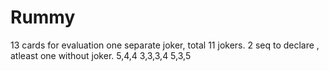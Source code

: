 # Rummy
13 cards for evaluation
one separate joker, total 11 jokers.
2 seq to declare , atleast one without joker.
5,4,4  3,3,3,4  5,3,5
